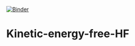 [![Binder](https://mybinder.org/badge_logo.svg)](https://mybinder.org/v2/gh/MRChemSoft/Kinetic-energy-free-HF/main?labpath=main.ipynb)
# Kinetic-energy-free-HF
